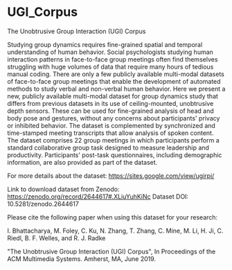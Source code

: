 # UGI_Corpus
The Unobtrusive Group Interaction (UGI) Corpus

Studying group dynamics requires fine-grained spatial and temporal understanding of human behavior. Social psychologists studying human interaction patterns in face-to-face group meetings often find themselves struggling with huge volumes of data that require many hours of tedious manual coding. There are only a few publicly available multi-modal datasets of face-to-face group meetings that enable the development of automated methods to study verbal and non-verbal human behavior.  Here we present a new, publicly available multi-modal dataset for group dynamics study that differs from previous datasets in its use of ceiling-mounted, unobtrusive depth sensors.  These can be used for fine-grained analysis of head and body pose and gestures, without any concerns about participants' privacy or inhibited behavior. The dataset is complemented by synchronized and time-stamped meeting transcripts that allow analysis of spoken content. The dataset comprises 22 group meetings in which participants perform a standard collaborative group task designed to measure leadership and productivity.  Participants' post-task questionnaires, including demographic information, are also provided as part of the dataset.  

For more details about the dataset: https://sites.google.com/view/ugirpi/

Link to download dataset from Zenodo: https://zenodo.org/record/2644617#.XLiuYuhKiNc
Dataset DOI: 10.5281/zenodo.2644617

Please cite the following paper when using this dataset for your research:

I. Bhattacharya, M. Foley, C. Ku, N. Zhang, T. Zhang, C. Mine, M. Li, H. Ji, C. Riedl, B. F. Welles, and R. J. Radke

"The Unobtrusive Group Interaction (UGI) Corpus", In Proceedings of the ACM Multimedia Systems. Amherst, MA, June 2019. 

